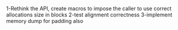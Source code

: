 1-Rethink the API, create macros to impose the caller to use correct allocations size in blocks
2-test alignment correctness
3-implement memory dump for padding also
